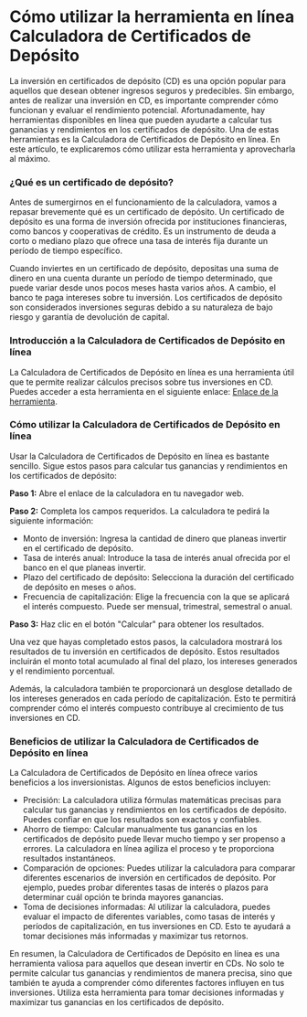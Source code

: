 Cómo utilizar la herramienta en línea Calculadora de Certificados de Depósito
=============================================================================

La inversión en certificados de depósito (CD) es una opción popular para aquellos que desean obtener ingresos seguros y predecibles. Sin embargo, antes de realizar una inversión en CD, es importante comprender cómo funcionan y evaluar el rendimiento potencial. Afortunadamente, hay herramientas disponibles en línea que pueden ayudarte a calcular tus ganancias y rendimientos en los certificados de depósito. Una de estas herramientas es la Calculadora de Certificados de Depósito en línea. En este artículo, te explicaremos cómo utilizar esta herramienta y aprovecharla al máximo.

### ¿Qué es un certificado de depósito?

Antes de sumergirnos en el funcionamiento de la calculadora, vamos a repasar brevemente qué es un certificado de depósito. Un certificado de depósito es una forma de inversión ofrecida por instituciones financieras, como bancos y cooperativas de crédito. Es un instrumento de deuda a corto o mediano plazo que ofrece una tasa de interés fija durante un período de tiempo específico.

Cuando inviertes en un certificado de depósito, depositas una suma de dinero en una cuenta durante un período de tiempo determinado, que puede variar desde unos pocos meses hasta varios años. A cambio, el banco te paga intereses sobre tu inversión. Los certificados de depósito son considerados inversiones seguras debido a su naturaleza de bajo riesgo y garantía de devolución de capital.

### Introducción a la Calculadora de Certificados de Depósito en línea

La Calculadora de Certificados de Depósito en línea es una herramienta útil que te permite realizar cálculos precisos sobre tus inversiones en CD. Puedes acceder a esta herramienta en el siguiente enlace: [Enlace de la herramienta](https://www.onlinecalculatorsfree.com/es/financial/certificate-deposit-calculator.html).

### Cómo utilizar la Calculadora de Certificados de Depósito en línea

Usar la Calculadora de Certificados de Depósito en línea es bastante sencillo. Sigue estos pasos para calcular tus ganancias y rendimientos en los certificados de depósito:

**Paso 1:** Abre el enlace de la calculadora en tu navegador web.

**Paso 2:** Completa los campos requeridos. La calculadora te pedirá la siguiente información:

- Monto de inversión: Ingresa la cantidad de dinero que planeas invertir en el certificado de depósito.
- Tasa de interés anual: Introduce la tasa de interés anual ofrecida por el banco en el que planeas invertir.
- Plazo del certificado de depósito: Selecciona la duración del certificado de depósito en meses o años.
- Frecuencia de capitalización: Elige la frecuencia con la que se aplicará el interés compuesto. Puede ser mensual, trimestral, semestral o anual.

**Paso 3:** Haz clic en el botón "Calcular" para obtener los resultados.

Una vez que hayas completado estos pasos, la calculadora mostrará los resultados de tu inversión en certificados de depósito. Estos resultados incluirán el monto total acumulado al final del plazo, los intereses generados y el rendimiento porcentual.

Además, la calculadora también te proporcionará un desglose detallado de los intereses generados en cada período de capitalización. Esto te permitirá comprender cómo el interés compuesto contribuye al crecimiento de tus inversiones en CD.

### Beneficios de utilizar la Calculadora de Certificados de Depósito en línea

La Calculadora de Certificados de Depósito en línea ofrece varios beneficios a los inversionistas. Algunos de estos beneficios incluyen:

- Precisión: La calculadora utiliza fórmulas matemáticas precisas para calcular tus ganancias y rendimientos en los certificados de depósito. Puedes confiar en que los resultados son exactos y confiables.
- Ahorro de tiempo: Calcular manualmente tus ganancias en los certificados de depósito puede llevar mucho tiempo y ser propenso a errores. La calculadora en línea agiliza el proceso y te proporciona resultados instantáneos.
- Comparación de opciones: Puedes utilizar la calculadora para comparar diferentes escenarios de inversión en certificados de depósito. Por ejemplo, puedes probar diferentes tasas de interés o plazos para determinar cuál opción te brinda mayores ganancias.
- Toma de decisiones informadas: Al utilizar la calculadora, puedes evaluar el impacto de diferentes variables, como tasas de interés y períodos de capitalización, en tus inversiones en CD. Esto te ayudará a tomar decisiones más informadas y maximizar tus retornos.

En resumen, la Calculadora de Certificados de Depósito en línea es una herramienta valiosa para aquellos que desean invertir en CDs. No solo te permite calcular tus ganancias y rendimientos de manera precisa, sino que también te ayuda a comprender cómo diferentes factores influyen en tus inversiones. Utiliza esta herramienta para tomar decisiones informadas y maximizar tus ganancias en los certificados de depósito.